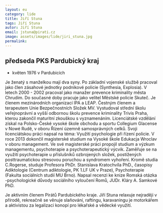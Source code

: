 ```yaml
---
layout: eu
category: lide
title: Jiří Stuna
tags: Jiří Stuna
autor: Jiří Stuna
email: jstuna@pirati.cz
image: assets/images/lide/jiri_stuna.jpg
permalink: 
---
```


předseda PKS Pardubický kraj
---------------------------

* květen 1976 v Pardubicích

Je ženatý s manželkou mají dva syny. Po základní vojenské službě pracoval jako člen zásahové jednotky podnikové policie (Synthesia, Explosia). V letech 2000 - 2002 pracoval jako manažer prevence kriminality města Chrudim. Do současné doby pracuje jako velitel Městské policie Skuteč. Je členem mezinárodních organizací IPA a LEAP. Čestným členem a terapeutem Unie Bezpečnostních Složek MV. Vystudoval střední školu veřejnoprávní a vyšší odbornou školu prevence kriminality Trivis Praha, kterou zakončil maturitní zkouškou s vyznamenáním. Licenciátské vzdělání získal na Polsko-České vysoké škole obchodu a sportu Collegium Glacense v Nowé Rudě, v oboru Řízení územně samosprávných celků. Svoji licenciátskou práci napsal na téma: Využití psychologie při řízení policie. V roce 2013 dokončil magisterské studium na Vysoké škole Edukacja Wroclav v oboru management. Ve své magisterské práci propojil studium a výzkum managementu, psychoterapie a psychoterapeutický výcvik. Zaměřuje se na využití psychoterapie u příslušníků ozbrojených složek, postižených posttraumatickou stresovou poruchou a syndromem vyhoření.
Kromě studia C.Rogerse, studuje Profesora PhDr. Stanislava Kratochvíla PhD., časopisy Adiktologie (Centrum adiktologie, PK 1.LF UK v Praze), Psychoterapie (Fakulta sociálních studií MU Brno). Napsal recenzi ke knize Romská otázka -psychologické důvody sociálního vyloučení Romů, JUDr. Kláry A. Samkové PhD.

Je aktivním členem Pirátů Pardubického kraje.
Jiří Stuna relaxuje nejraději v přírodě, rekreačně se věnuje slaňování, raftingu, karavaningu je motorkářem a aktivistou za legalizaci konopí pro lékařské a vědecké využití. 
